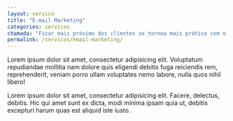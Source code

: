 ```yaml
---
layout: servico
title: "E-mail Marketing"
categories: servicos
chamada: "Ficar mais próximo dos clientes se tornou mais prático com o envio de mensagens de email marketing. Saiba mais!"
permalink: /servicos/email-marketing/
---
```

Lorem ipsum dolor sit amet, consectetur adipisicing elit. Voluptatum repudiandae mollitia nam dolore quis eligendi debitis fuga reiciendis rem, reprehenderit, veniam porro ullam voluptates nemo labore, nulla quos nihil libero!

Lorem ipsum dolor sit amet, consectetur adipisicing elit. Facere, delectus, debitis. Hic qui amet sunt ex dicta, modi minima ipsam quia ut, debitis excepturi harum quas est aliquid iste iusto.